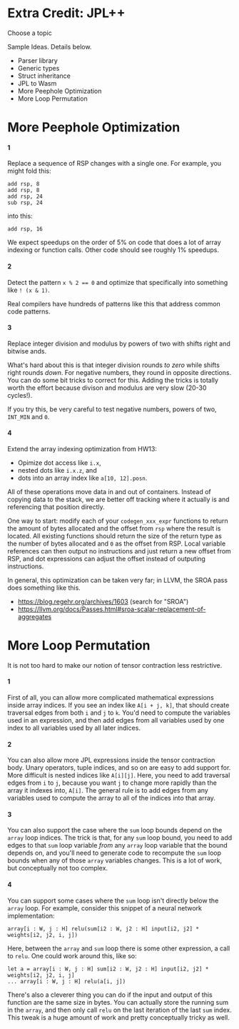 Extra Credit: JPL++
===================

Choose a topic



Sample Ideas. Details below.

- Parser library
- Generic types
- Struct inheritance
- JPL to Wasm
- More Peephole Optimization
- More Loop Permutation


# More Peephole Optimization

#### 1

Replace a sequence of RSP changes with a single one. For example, you might
fold this:

    add rsp, 8
    add rsp, 8
    add rsp, 24
    sub rsp, 24

into this:

    add rsp, 16

We expect speedups on the order of 5% on code that does a lot of array
indexing or function calls. Other code should see roughly 1% speedups.


#### 2

Detect the pattern `x % 2 == 0` and optimize that specifically into something
like `! (x & 1)`.

Real compilers have hundreds of patterns like this that address common
code patterns.


#### 3

Replace integer division and modulus by powers of two with shifts right and
bitwise ands.

What's hard about this is that integer division rounds *to zero* while shifts
right rounds *down*. For negative numbers, they round in opposite directions.
You can do some bit tricks to correct for this. Adding the tricks is totally
worth the effort because divison and modulus are very slow (20-30 cycles!).

If you try this, be very careful to test negative numbers, powers of two,
`INT_MIN` and `0`.


#### 4

Extend the array indexing optimization from HW13:

- Opimize dot access like `i.x`,
- nested dots like `i.x.z`, and
- dots into an array index like `a[10, 12].posn`.

All of these operations move data in and out of containers. Instead of copying
data to the stack, we are better off tracking where it actually is and
referencing that position directly.

One way to start: modify each of your
`codegen_xxx_expr` functions to return the amount of bytes allocated and
the offset from `rsp` where the result is located. All
existing functions should return the size of the return type as the
number of bytes allocated and `0` as the offset from RSP. Local
variable references can then output no instructions and just return a new
offset from RSP, and dot expressions can adjust the offset instead of
outputing instructions.

In general, this optimization can be taken very far; in LLVM, the SROA pass
does something like this.

- <https://blog.regehr.org/archives/1603> (search for "SROA")
- <https://llvm.org/docs/Passes.html#sroa-scalar-replacement-of-aggregates>


# More Loop Permutation

It is not too hard to make our notion of tensor contraction less
restrictive.


#### 1

First of all, you can allow more complicated mathematical expressions
inside array indices. If you see an index like `A[i + j, k]`, that
should create traversal edges from both `i` and `j` to `k`. You'd need
to compute the variables used in an expression, and then add edges
from all variables used by one index to all variables used by all
later indices.


#### 2

You can also allow more JPL expressions inside the tensor contraction
body. Unary operators, tuple indices, and so on are easy to add
support for. More difficult is nested indices like `A[i][j]`. Here,
you need to add traversal edges from `i` to `j`, because you want `j`
to change more rapidly than the array it indexes into, `A[i]`. The
general rule is to add edges from any variables used to compute the
array to all of the indices into that array.


#### 3

You can also support the case where the `sum` loop bounds depend on
the `array` loop indices. The trick is that, for any `sum` loop bound,
you need to add edges to that `sum` loop variable *from* any `array`
loop variable that the bound depends on, and you'll need to generate
code to recompute the `sum` loop bounds when any of those `array`
variables changes. This is a lot of work, but conceptually not too
complex.


#### 4

You can support some cases where the `sum` loop isn't directly below
the `array` loop. For example, consider this snippet of a neural
network implementation:

    array[i : W, j : H] relu(sum[i2 : W, j2 : H] input[i2, j2] * weights[i2, j2, i, j])

Here, between the `array` and `sum` loop there is some other
expression, a call to `relu`. One could work around this, like so:

    let a = array[i : W, j : H] sum[i2 : W, j2 : H] input[i2, j2] * weights[i2, j2, i, j]
    ... array[i : W, j : H] relu(a[i, j])

There's also a cleverer thing you can do if the input and output of
this function are the same size in bytes. You can actually store the
running sum in the `array`, and then only call `relu` on the last
iteration of the last `sum` index. This tweak is a huge amount of work
and pretty conceptually tricky as well.

